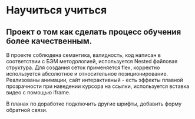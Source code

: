 #  Научиться учиться

## Проект о том как сделать процесс обучения более качественным.

В проекте соблюдена семантика, валидность, код написан в соответствии с БЭМ методологией, используется Nested файловая структура. Для создания сеток применяется flex, корректно используется абсолютное и относительное позиционирование. Реализованы анимации, сайт интерактивный - есть эффекты плавной прозрачности при наведении курсора на ссылки, используется вставка видео с помощью iframe.

В планах по доработке подключить другие шрифты, добавить форму обратной связи.